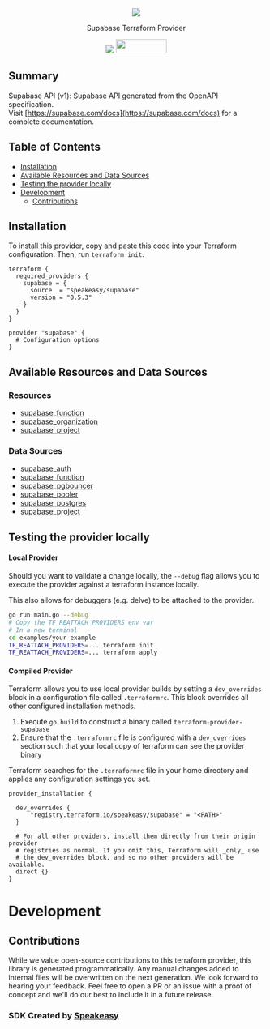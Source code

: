 

<div align="center">
    <img src="https://github.com/user-attachments/assets/02bd5126-6c8a-4c69-bc6d-8c70b5f5cecb"/>
    <p>Supabase Terraform Provider</p>
    <a href="https://www.speakeasy.com/?utm_source=supabase&utm_campaign=terraform"><img src="https://custom-icon-badges.demolab.com/badge/-Built%20By%20Speakeasy-212015?style=for-the-badge&logoColor=FBE331&logo=speakeasy&labelColor=545454" /></a>
    <a href="https://opensource.org/licenses/MIT">
        <img src="https://img.shields.io/badge/License-MIT-blue.svg" style="width: 100px; height: 28px;" />
    </a>
</div>

<!-- Start Summary [summary] -->
## Summary

Supabase API (v1): Supabase API generated from the OpenAPI specification.<br>Visit [https://supabase.com/docs](https://supabase.com/docs) for a complete documentation.
<!-- End Summary [summary] -->

<!-- Start Table of Contents [toc] -->
## Table of Contents
<!-- $toc-max-depth=2 -->
  * [Installation](#installation)
  * [Available Resources and Data Sources](#available-resources-and-data-sources)
  * [Testing the provider locally](#testing-the-provider-locally)
* [Development](#development)
  * [Contributions](#contributions)

<!-- End Table of Contents [toc] -->

<!-- Start Installation [installation] -->
## Installation

To install this provider, copy and paste this code into your Terraform configuration. Then, run `terraform init`.

```hcl
terraform {
  required_providers {
    supabase = {
      source  = "speakeasy/supabase"
      version = "0.5.3"
    }
  }
}

provider "supabase" {
  # Configuration options
}
```
<!-- End Installation [installation] -->

<!-- Start Available Resources and Data Sources [operations] -->
## Available Resources and Data Sources

### Resources

* [supabase_function](docs/resources/function.md)
* [supabase_organization](docs/resources/organization.md)
* [supabase_project](docs/resources/project.md)
### Data Sources

* [supabase_auth](docs/data-sources/auth.md)
* [supabase_function](docs/data-sources/function.md)
* [supabase_pgbouncer](docs/data-sources/pgbouncer.md)
* [supabase_pooler](docs/data-sources/pooler.md)
* [supabase_postgres](docs/data-sources/postgres.md)
* [supabase_project](docs/data-sources/project.md)
<!-- End Available Resources and Data Sources [operations] -->

<!-- Start Testing the provider locally [usage] -->
## Testing the provider locally

#### Local Provider

Should you want to validate a change locally, the `--debug` flag allows you to execute the provider against a terraform instance locally.

This also allows for debuggers (e.g. delve) to be attached to the provider.

```sh
go run main.go --debug
# Copy the TF_REATTACH_PROVIDERS env var
# In a new terminal
cd examples/your-example
TF_REATTACH_PROVIDERS=... terraform init
TF_REATTACH_PROVIDERS=... terraform apply
```

#### Compiled Provider

Terraform allows you to use local provider builds by setting a `dev_overrides` block in a configuration file called `.terraformrc`. This block overrides all other configured installation methods.

1. Execute `go build` to construct a binary called `terraform-provider-supabase`
2. Ensure that the `.terraformrc` file is configured with a `dev_overrides` section such that your local copy of terraform can see the provider binary

Terraform searches for the `.terraformrc` file in your home directory and applies any configuration settings you set.

```
provider_installation {

  dev_overrides {
      "registry.terraform.io/speakeasy/supabase" = "<PATH>"
  }

  # For all other providers, install them directly from their origin provider
  # registries as normal. If you omit this, Terraform will _only_ use
  # the dev_overrides block, and so no other providers will be available.
  direct {}
}
```
<!-- End Testing the provider locally [usage] -->

<!-- Placeholder for Future Speakeasy SDK Sections -->

# Development

## Contributions

While we value open-source contributions to this terraform provider, this library is generated programmatically. Any manual changes added to internal files will be overwritten on the next generation.
We look forward to hearing your feedback. Feel free to open a PR or an issue with a proof of concept and we'll do our best to include it in a future release. 

### SDK Created by [Speakeasy](https://www.speakeasy.com/?utm_source=supabase&utm_campaign=terraform)
